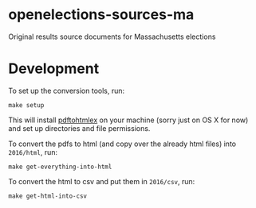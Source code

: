 # openelections-sources-ma
Original results source documents for Massachusetts elections

# Development

To set up the conversion tools, run:

    make setup

This will install [pdftohtmlex](http://https://github.com/coolwanglu/pdf2htmlEX/) on your machine (sorry just on OS X for now) and set up directories and file permissions.

To convert the pdfs to html (and copy over the already html files) into `2016/html`, run:

    make get-everything-into-html

To convert the html to csv and put them in `2016/csv`, run:

    make get-html-into-csv
